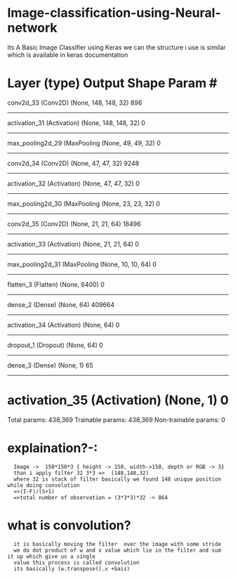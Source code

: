 # Image-classification-using-Neural-network

Its A Basic Image Classifier using Keras we can the structure i use is similar which is available in keras 
documentation 


Layer (type)                 Output Shape              Param #   
=================================================================
conv2d_33 (Conv2D)           (None, 148, 148, 32)      896       
_________________________________________________________________
activation_31 (Activation)   (None, 148, 148, 32)      0         
_________________________________________________________________
max_pooling2d_29 (MaxPooling (None, 49, 49, 32)        0         
_________________________________________________________________
conv2d_34 (Conv2D)           (None, 47, 47, 32)        9248      
_________________________________________________________________
activation_32 (Activation)   (None, 47, 47, 32)        0         
_________________________________________________________________
max_pooling2d_30 (MaxPooling (None, 23, 23, 32)        0         
_________________________________________________________________
conv2d_35 (Conv2D)           (None, 21, 21, 64)        18496     
_________________________________________________________________
activation_33 (Activation)   (None, 21, 21, 64)        0         
_________________________________________________________________
max_pooling2d_31 (MaxPooling (None, 10, 10, 64)        0         
_________________________________________________________________
flatten_3 (Flatten)          (None, 6400)              0         
_________________________________________________________________
dense_2 (Dense)              (None, 64)                409664    
_________________________________________________________________
activation_34 (Activation)   (None, 64)                0         
_________________________________________________________________
dropout_1 (Dropout)          (None, 64)                0         
_________________________________________________________________
dense_3 (Dense)              (None, 1)                 65        
_________________________________________________________________
activation_35 (Activation)   (None, 1)                 0         
=================================================================
Total params: 438,369
Trainable params: 438,369
Non-trainable params: 0
<br/>
# explaination?-:<br/>


      Image ->  150*150*3 { height -> 150, width->150, depth or RGB -> 3}
      than i apply filter 32 3*3 =>  (148,148,32)
      where 32 is stack of filter basically we found 148 unique position while doing convolution
      =>(I-F)/(S+1)
      =>total number of observation = (3*3*3)*32 -> 864


# what is convolution?
      it is basically moving the filter  over the image with some stride 
      we do dot product of w and x value which lie in the filter and sum it up which give us a single
      value this process is called convolution
      its basically (w.transpose().x +bais)
     
